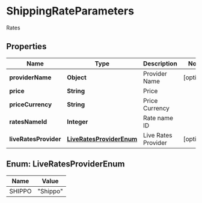 

# ShippingRateParameters

Rates

## Properties

| Name | Type | Description | Notes |
|------------ | ------------- | ------------- | -------------|
|**providerName** | **Object** | Provider Name |  [optional] |
|**price** | **String** | Price |  |
|**priceCurrency** | **String** | Price Currency |  |
|**ratesNameId** | **Integer** | Rate name ID |  |
|**liveRatesProvider** | [**LiveRatesProviderEnum**](#LiveRatesProviderEnum) | Live Rates Provider |  [optional] |



## Enum: LiveRatesProviderEnum

| Name | Value |
|---- | -----|
| SHIPPO | &quot;Shippo&quot; |



